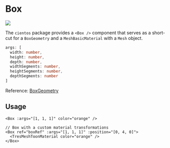 # Box <Badge type="warning" text="^1.6.0" />

![](/cientos/box.png)

The `cientos` package provides a `<Box />` component that serves as a short-cut for a `BoxGeometry` and a `MeshBasicMaterial` with a `Mesh` object.

```typescript
args: [
  width: number,
  height: number,
  depth: number,
  widthSegments: number,
  heightSegments: number,
  depthSegments: number
]
```

Reference: [BoxGeometry](https://threejs.org/docs/?q=box#api/en/geometries/BoxGeometry)

## Usage

```vue
<Box :args="[1, 1, 1]" color="orange" />

// Box with a custom material transformations
<Box ref="boxRef" :args="[1, 1, 1]" :position="[0, 4, 0]">
  <TresMeshToonMaterial color="orange" />
</Box>
```
